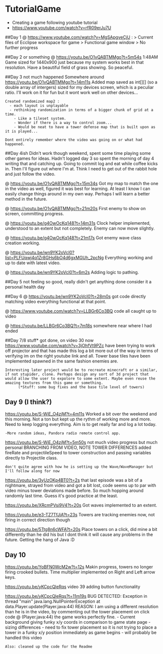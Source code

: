 # TutorialGame
  - Creating a game following youtube tutorial
  - https://www.youtube.com/watch?v=rfR09erJu7U

##Day 1
  @ https://www.youtube.com/watch?v=MgSApgveCjU :
      > Current files of Ecclipse workspace for game
      > Functional game window
      > No further progress

##Day 2 or something
  @ https://youtu.be/O1vQABTMMgo?t=5m54s
    1:48AM
    Game sized for 1440x900 just because my system works best in that resolution.
    Have a beautiful field of grass showing. So peaceful.

##Day 3 not much happened
    Somewhere around https://youtu.be/O1vQABTMMgo?t=14m11s
    Added map saved as int[][] (so a double array of intergers)
      sized for my devices screen, which is a peculiar ratio. I'll work on it for fun but it wont work well on other devices...

    Created randomized map2 :
      - each layout is unplayable
      - rethinking randomization in terms of a bigger chunk of grid at a time.
        - Like a tileset system.
        - Wonder if there is a way to control zoom...
        - Would be neat to have a tower defense map that is built upon as it is played...

    Dont entirely remember where the video was going on or what had happened.

##Day 4ish
    Didn't work though weekend, spent some time playing some other games for ideas.
    Hadn't logged day 3 so spent the morning of day 4 writing that and catching up.
    Going to commit log and eat while coffee kicks in. Then I'll figure out where I'm at. Think I need to get out of the rabbit hole and just follow the video.

  @  https://youtu.be/O1vQABTMMgo?t=15m34s
    Got my map to match the one in the video as well, figured it was best for learning. At least I know I can easily change things around in my own way. Perhaps I will learn a better method in the future.

  @ https://youtu.be/O1vQABTMMgo?t=21m20s
    First enemy to show on screen, committing progress.

  @ https://youtu.be/g4OwOcKq148?t=14m31s
    Clock helper implemented, understood to an extent but not completely.
    Enemy can now move slightly.

  @ https://youtu.be/g4OwOcKq148?t=21m17s
    Got enemy wave class creation working.


  @ https://youtu.be/wn9YK2oVcI0?list=PLFUqwj4q1Zr8GHs6bO4d6gxMGUh_2pcNg
    Everything working and up to date with latest video.

  @ https://youtu.be/wn9YK2oVcI0?t=6m2s
    Adding logic to pathing.


##Day 5
    not feeling so good, really didn't get anything done
    consider it a personal health day

##Day 6
  @ https://youtu.be/wn9YK2oVcI0?t=28m0s
    got code directly matching video
    everything functional at that point.

  @ https://www.youtube.com/watch?v=LLBGr6Co3BQ
    code all caught up to video

  @ https://youtu.be/LLBGr6Co3BQ?t=7m18s
    somewhere near where I had ended

##Day 7/8
    stuff* got done, on video 30 now
  https://www.youtube.com/watch?v=3jOhfVt9PZc
    have been trying to work off projector and that has made this log a bit more out of the way in terms of verifying im on the right youtube link and all. Tower base tiles have been implemented spawned in the same fashion enemies are.

    Interesting later project would be to recreate minecraft or a similar, if not stupider, clone. Perhaps design any sort of 3d project that would allow the user to expolore to some extent. Maybe even reuse the amazing textures from this game or something.
          (*Stuff: some bug fixes and the base tile level of towers)

## Day 9 (I think?)
  https://youtu.be/S-WiE_O4zjM?t=4m11s
    Worked a bit over the weekend and this morning. Not a ton but kept up the rythm of working more and more. Need to keep logging everything. Aim is to get really far and log a lot today.

    -More random ideas, Pandora radio remote control app.

  https://youtu.be/S-WiE_O4zjM?t=5m50s
    not much video progress but much personal
    BRANCHING FROM VIDEO, NOTE TOWER DIFFERENCES added fireRate and projectileSpeed to tower construction and passing variables directly to Projectile class.

    don't quite agree with how he is setting up the Wave/WaveManager but I'll follow along for now

  https://youtu.be/3yUzOKp4BT0?t=2s
    that last episode was a bit of a nightmare, strayed from video and got a bit lost, code seems up to par with video minus tower deviations made before. So much hopping around randomly last time. Guess it's good practice at the least.


  https://youtu.be/XRcmPVsi9V4?t=20s
    Got waves implemented to an extent.

  https://youtu.be/e3-TZ7TfJjA?t=23s
    Towers are tracking enemies now, not firing in correct direction though

  https://youtu.be/5Ttg8n6cWFA?t=20s
    Place towers on a click, did mine a bit differently than he did his but I dont think it will cause any problems in the future. Getting the hang of Java :D

## Day 10
  https://youtu.be/YoBFN0WcM2w?t=12s
    Makin progress, towers no longer firing crooked bullets. Time multiplier implemented on Right and Left arrow keys.

  https://youtu.be/yKCpcQleRqs
    video 39 adding button functionality

  https://youtu.be/yKCpcQleRqs?t=11m19s
  BUG DETECTED:
    Exception in thread "main" java.lang.NullPointerException
      at data.Player.update(Player.java:44)
  REASON:
    I am using a different resolution than he is in the video, by commenting out the tower placement on click code @ (Player.java:44) the game works perfectly fine.
      - Current background giving funky x/y coords in comparison to game state page
      - sizing differences
      - need to fix tower placement so it is not trying to place a tower in a funky x/y position immediately as game begins
        - will probably be handled this video

    Also: cleaned up the code for the Readme


